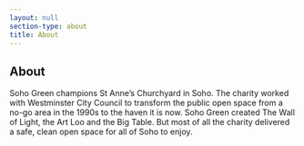 ```yaml
---
layout: null
section-type: about
title: About
---
```

## About

Soho Green champions St Anne’s Churchyard in Soho. The charity worked with Westminster City Council to transform the public open space from a no-go area in the 1990s to the haven it is now. Soho Green created The Wall of Light, the Art Loo and the Big Table. But most of all the charity delivered a safe, clean open space for all of Soho to enjoy.
